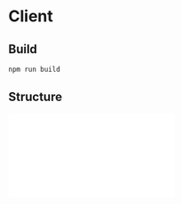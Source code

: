 # Client

## Build

```sh
npm run build
```

## Structure

![Graph](../pres/graphs/client-graph.html)
